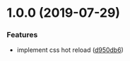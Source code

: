 <a name="1.0.0"></a>
# 1.0.0 (2019-07-29)


### Features

* implement css hot reload ([d950db6](https://github.com/easy-team/webpack-hot-css-entry/commit/d950db6))



